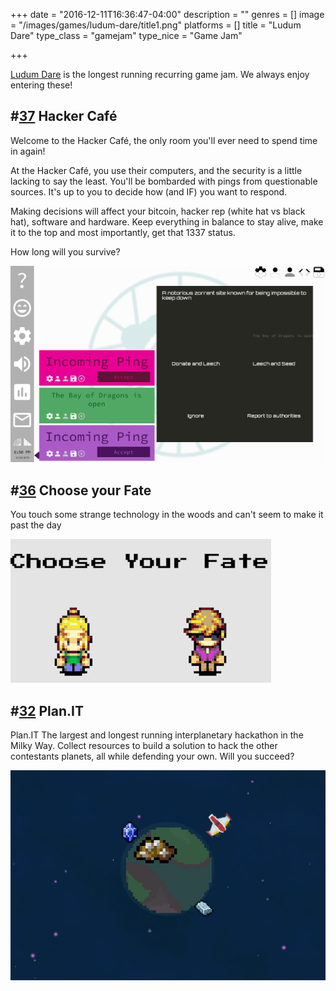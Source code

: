 +++
date = "2016-12-11T16:36:47-04:00"
description = ""
genres = []
image = "/images/games/ludum-dare/title1.png"
platforms = []
title = "Ludum Dare"
type_class = "gamejam"
type_nice = "Game Jam"

+++

[Ludum Dare](http://ludumdare.com/compo/) is the longest running recurring game jam. We always enjoy entering these!

## #[37](http://ludumdare.com/compo/ludum-dare-37/?action=preview&uid=113517) Hacker Café
Welcome to the Hacker Café, the only room you'll ever need to spend time in again!

At the Hacker Café, you use their computers, and the security is a little lacking to say the least. You'll be bombarded with pings from questionable sources. It's up to you to decide how (and IF) you want to respond.

Making decisions will affect your bitcoin, hacker rep (white hat vs black hat), software and hardware. Keep everything in balance to stay alive, make it to the top and most importantly, get that 1337 status.

How long will you survive?

<a href="http://www.sacredseedstudio.com/LudumDare37/">
    <img alt="Ludum Dare 37 Screenshot" src="/images/games/ludum-dare/ludumdare37title.png">
</a>


## #[36](http://ludumdare.com/compo/ludum-dare-36/?action=preview&uid=113517) Choose your Fate
You touch some strange technology in the woods and can't seem to make it past the day

<a href="http://www.sacredseedstudio.com/LudumDare36/">
    <img alt="Ludum Dare 36 Screenshot" src="/images/games/ludum-dare/ludumdare36title.gif">
</a>


## #[32](http://ludumdare.com/compo/ludum-dare-32/?action=preview&uid=51130) Plan.IT
Plan.IT The largest and longest running interplanetary hackathon in the Milky Way. Collect resources to build a solution to hack the other contestants planets, all while defending your own. Will you succeed?

<img alt="Ludum Dare 32 Screenshot" src="/images/games/ludum-dare/ludumdare32title.jpg">